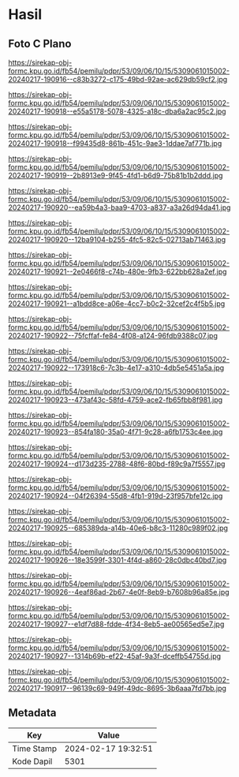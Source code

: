 # Hasil

## Foto C Plano

https://sirekap-obj-formc.kpu.go.id/fb54/pemilu/pdpr/53/09/06/10/15/5309061015002-20240217-190916--c83b3272-c175-49bd-92ae-ac629db59cf2.jpg

https://sirekap-obj-formc.kpu.go.id/fb54/pemilu/pdpr/53/09/06/10/15/5309061015002-20240217-190918--e55a5178-5078-4325-a18c-dba6a2ac95c2.jpg

https://sirekap-obj-formc.kpu.go.id/fb54/pemilu/pdpr/53/09/06/10/15/5309061015002-20240217-190918--f99435d8-861b-451c-9ae3-1ddae7af771b.jpg

https://sirekap-obj-formc.kpu.go.id/fb54/pemilu/pdpr/53/09/06/10/15/5309061015002-20240217-190919--2b8913e9-9f45-4fd1-b6d9-75b81b1b2ddd.jpg

https://sirekap-obj-formc.kpu.go.id/fb54/pemilu/pdpr/53/09/06/10/15/5309061015002-20240217-190920--ea59b4a3-baa9-4703-a837-a3a26d94da41.jpg

https://sirekap-obj-formc.kpu.go.id/fb54/pemilu/pdpr/53/09/06/10/15/5309061015002-20240217-190920--12ba9104-b255-4fc5-82c5-02713ab71463.jpg

https://sirekap-obj-formc.kpu.go.id/fb54/pemilu/pdpr/53/09/06/10/15/5309061015002-20240217-190921--2e0466f8-c74b-480e-9fb3-622bb628a2ef.jpg

https://sirekap-obj-formc.kpu.go.id/fb54/pemilu/pdpr/53/09/06/10/15/5309061015002-20240217-190921--a1bdd8ce-a06e-4cc7-b0c2-32cef2c4f5b5.jpg

https://sirekap-obj-formc.kpu.go.id/fb54/pemilu/pdpr/53/09/06/10/15/5309061015002-20240217-190922--75fcffaf-fe84-4f08-a124-96fdb9388c07.jpg

https://sirekap-obj-formc.kpu.go.id/fb54/pemilu/pdpr/53/09/06/10/15/5309061015002-20240217-190922--173918c6-7c3b-4e17-a310-4db5e5451a5a.jpg

https://sirekap-obj-formc.kpu.go.id/fb54/pemilu/pdpr/53/09/06/10/15/5309061015002-20240217-190923--473af43c-58fd-4759-ace2-fb65fbb8f981.jpg

https://sirekap-obj-formc.kpu.go.id/fb54/pemilu/pdpr/53/09/06/10/15/5309061015002-20240217-190923--854fa180-35a0-4f71-9c28-a6fb1753c4ee.jpg

https://sirekap-obj-formc.kpu.go.id/fb54/pemilu/pdpr/53/09/06/10/15/5309061015002-20240217-190924--d173d235-2788-48f6-80bd-f89c9a7f5557.jpg

https://sirekap-obj-formc.kpu.go.id/fb54/pemilu/pdpr/53/09/06/10/15/5309061015002-20240217-190924--04f26394-55d8-4fb1-919d-23f957bfe12c.jpg

https://sirekap-obj-formc.kpu.go.id/fb54/pemilu/pdpr/53/09/06/10/15/5309061015002-20240217-190925--685389da-a14b-40e6-b8c3-11280c989f02.jpg

https://sirekap-obj-formc.kpu.go.id/fb54/pemilu/pdpr/53/09/06/10/15/5309061015002-20240217-190926--18e3599f-3301-4f4d-a860-28c0dbc40bd7.jpg

https://sirekap-obj-formc.kpu.go.id/fb54/pemilu/pdpr/53/09/06/10/15/5309061015002-20240217-190926--4eaf86ad-2b67-4e0f-8eb9-b7608b96a85e.jpg

https://sirekap-obj-formc.kpu.go.id/fb54/pemilu/pdpr/53/09/06/10/15/5309061015002-20240217-190927--e1df7d88-fdde-4f34-8eb5-ae00565ed5e7.jpg

https://sirekap-obj-formc.kpu.go.id/fb54/pemilu/pdpr/53/09/06/10/15/5309061015002-20240217-190927--1314b69b-ef22-45af-9a3f-dceffb54755d.jpg

https://sirekap-obj-formc.kpu.go.id/fb54/pemilu/pdpr/53/09/06/10/15/5309061015002-20240217-190917--96139c69-949f-49dc-8695-3b6aaa7fd7bb.jpg


## Metadata

| Key        | Value               |
| ---------- | ------------------- |
| Time Stamp | 2024-02-17 19:32:51 |
| Kode Dapil | 5301                |



